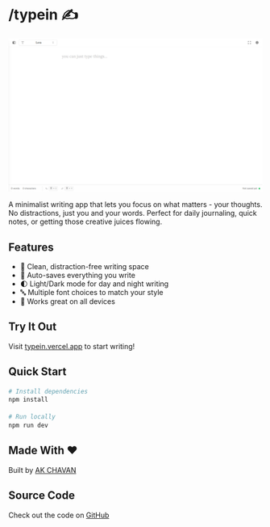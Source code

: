 # /typein ✍️

<div align="center">
  <img src="public/typein.png" alt="TypeIn" width="800"/>
</div>

A minimalist writing app that lets you focus on what matters - your thoughts. No distractions, just you and your words. Perfect for daily journaling, quick notes, or getting those creative juices flowing.

## Features

- 🎨 Clean, distraction-free writing space
- 💾 Auto-saves everything you write
- 🌓 Light/Dark mode for day and night writing
- 🔤 Multiple font choices to match your style
- 📱 Works great on all devices

## Try It Out

Visit [typein.vercel.app](https://typein.vercel.app) to start writing!

## Quick Start

```bash
# Install dependencies
npm install

# Run locally
npm run dev
```

## Made With ❤️

Built by [AK CHAVAN](https://github.com/iamakchavan)

## Source Code

Check out the code on [GitHub](https://github.com/iamakchavan/typein)